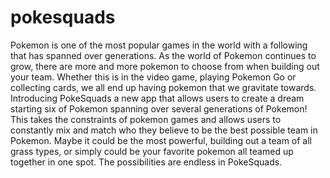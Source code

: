 # pokesquads



Pokemon is one of the most popular games in the world with a following that has spanned over generations. As the world of Pokemon continues to grow, there are more and more pokemon to choose from when building out your team. Whether this is in the video game, playing Pokemon Go or collecting cards, we all end up having pokemon that we gravitate towards. Introducing PokeSquads a new app that allows users to create a dream starting six of Pokemon spanning over several generations of Pokemon! This takes the constraints of pokemon games and allows users to constantly mix and match who they believe to be the best possible team in Pokemon. Maybe it could be the most powerful, building out a team of all grass types, or simply could be your favorite pokemon all teamed up together in one spot. The possibilities are endless in PokeSquads.
